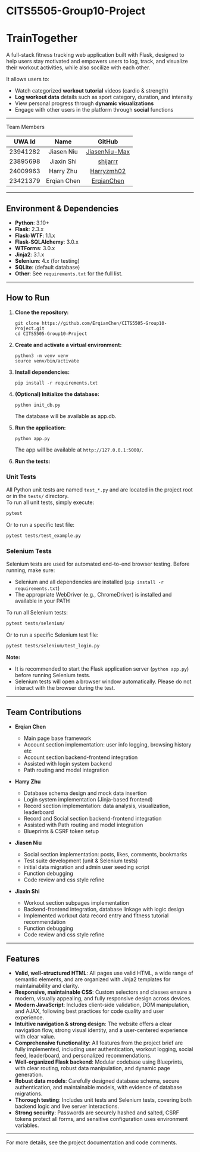 # CITS5505-Group10-Project
# TrainTogether

A full-stack fitness tracking web application built with Flask, designed to help users stay motivated and empowers users to log, track, and visualize their workout activities, while also socilize with each other.

It allows users to:
- Watch categorized **workout tutorial** videos (cardio & strength)
- **Log workout data** details such as sport category, duration, and intensity
- View personal progress through **dynamic visualizations**
- Engage with other users in the platform through **social** functions

---
Team Members   

|  UWA Id   | Name  | GitHub |
|  :----:  | :----:  | :----:  |
| 23941282  | Jiasen Niu |[JiasenNiu-Max](https://github.com/JiasenNiu-Max) |
| 23895698  | Jiaxin Shi |[shijarrr](https://github.com/shijarrr) |
| 24009963  | Harry Zhu |[Harryzmh02](https://github.com/Harryzmh02)|
| 23421379  | Erqian Chen |[ErqianChen](https://github.com/ErqianChen)|

---
## Environment & Dependencies

- **Python**: 3.10+
- **Flask**: 2.3.x
- **Flask-WTF**: 1.1.x
- **Flask-SQLAlchemy**: 3.0.x
- **WTForms**: 3.0.x
- **Jinja2**: 3.1.x
- **Selenium**: 4.x (for testing)
- **SQLite**: (default database)
- **Other**: See `requirements.txt` for the full list.

---

## How to Run

1. **Clone the repository:**
   ```
   git clone https://github.com/ErqianChen/CITS5505-Group10-Project.git
   cd CITS5505-Group10-Project
   ```

2. **Create and activate a virtual environment:**
   ```
   python3 -m venv venv
   source venv/bin/activate
   ```

3. **Install dependencies:**
   ```
   pip install -r requirements.txt
   ```

4. **(Optional) Initialize the database:**
   ```
   python init_db.py
   ```
   The database will be available as app.db.


5. **Run the application:**
   ```
   python app.py
   ```
   The app will be available at `http://127.0.0.1:5000/`.

6. **Run the tests:**

### Unit Tests

All Python unit tests are named `test_*.py` and are located in the project root or in the `tests/` directory.  
To run all unit tests, simply execute:

```bash
pytest
```

Or to run a specific test file:

```bash
pytest tests/test_example.py
```

### Selenium Tests

Selenium tests are used for automated end-to-end browser testing. Before running, make sure:

- Selenium and all dependencies are installed (`pip install -r requirements.txt`)
- The appropriate WebDriver (e.g., ChromeDriver) is installed and available in your PATH

To run all Selenium tests:

```bash
pytest tests/selenium/
```

Or to run a specific Selenium test file:

```bash
pytest tests/selenium/test_login.py
```

**Note:**
- It is recommended to start the Flask application server (`python app.py`) before running Selenium tests.
- Selenium tests will open a browser window automatically. Please do not interact with the browser during the test.

---

## Team Contributions

- **Erqian Chen** 

  - Main page base framework
  - Account section implementation: user info logging, browsing history etc
  - Account section backend-frontend integration
  - Assisted with login system backend
  - Path routing and model integration

- **Harry Zhu** 

  - Database schema design and mock data insertion
  - Login system implementation (Jinja-based frontend)
  - Record section implementation: data analysis, visualization, leaderboard
  - Record and Social section backend-frontend integration
  - Assisted with Path routing and model integration
  - Blueprints & CSRF token setup

- **Jiasen Niu** 

  - Social section implementation: posts, likes, comments, bookmarks
  - Test suite development (unit & Selenium tests)
  - initial data migration and admin user seeding script
  - Function debugging
  - Code review and css style refine

- **Jiaxin Shi** 

  - Workout section subpages implementation
  - Backend-frontend integration, database linkage with logic design
  - Implemented workout data record entry and fitness tutorial recommendation
  - Function debugging
  - Code review and css style refine




---

## Features

- **Valid, well-structured HTML**: All pages use valid HTML, a wide range of semantic elements, and are organized with Jinja2 templates for maintainability and clarity.
- **Responsive, maintainable CSS**: Custom selectors and classes ensure a modern, visually appealing, and fully responsive design across devices.
- **Modern JavaScript**: Includes client-side validation, DOM manipulation, and AJAX, following best practices for code quality and user experience.
- **Intuitive navigation & strong design**: The website offers a clear navigation flow, strong visual identity, and a user-centered experience with clear value.
- **Comprehensive functionality**: All features from the project brief are fully implemented, including user authentication, workout logging, social feed, leaderboard, and personalized recommendations.
- **Well-organized Flask backend**: Modular codebase using Blueprints, with clear routing, robust data manipulation, and dynamic page generation.
- **Robust data models**: Carefully designed database schema, secure authentication, and maintainable models, with evidence of database migrations.
- **Thorough testing**: Includes unit tests and Selenium tests, covering both backend logic and live server interactions.
- **Strong security**: Passwords are securely hashed and salted, CSRF tokens protect all forms, and sensitive configuration uses environment variables.


---

For more details, see the project documentation and code comments.

